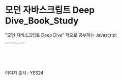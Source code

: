 # 모던 자바스크립트 Deep Dive_Book_Study

"모던 자바스크립트 Deep Dive" 책으로 공부하는 Javascript

<img src="C:\Users\d0d0l\OneDrive\Desktop\Javascript_Book_Study\assets\XL.jpeg" alt="모던 자바스크립트 Deep Dive - 예스24" style="zoom: 25%;" width="300px" />

이미지 출처 : YES24